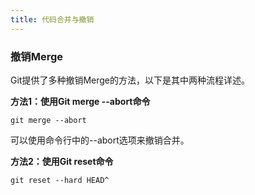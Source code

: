 ```yaml
---
title: 代码合并与撤销
---
```

### 撤销Merge

Git提供了多种撤销Merge的方法，以下是其中两种流程详述。

**方法1：使用Git merge --abort命令**

```shell
git merge --abort
```

可以使用命令行中的--abort选项来撤销合并。

**方法2：使用Git reset命令**

```shell
git reset --hard HEAD^
```
